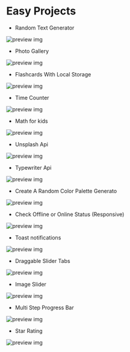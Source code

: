 # Easy Projects

- Random Text Generator

![preview img](/rastgele-metin.png)

- Photo Gallery

![preview img](/fotograf-galeri.png)

- Flashcards With Local Storage

![preview img](/bilgi-kartı.png)


- Time Counter

![preview img](/zaman-sayaci.png)

- Math for kids

![preview img](/matematik.png)

- Unsplash Api

![preview img](/fotograf.png)

- Typewriter Api

![preview img](/Daktilo.png)

- Create A Random Color Palette Generato

![preview img](/renk-kart.png)

- Check Offline or Online Status (Responsive)

![preview img](/baglanti.png)

- Toast notifications

![preview img](/toast.png)

- Draggable Slider Tabs

![preview img](/kaydırıcı-sekme.png)

- Image Slider

![preview img](/image-slider.png)

- Multi Step Progress Bar

![preview img](/ilerleme-cubuğu.png)

- Star Rating

![preview img](/stars-derecelendirme.png)




